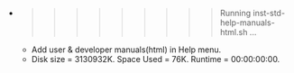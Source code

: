 * >>>>>>>>> Running inst-std-help-manuals-html.sh ...
  * Add user & developer manuals(html) in Help menu.
  * Disk size = 3130932K. Space Used = 76K. Runtime = 00:00:00:00.

